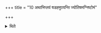+++
title = "10 अथाभिप्लवं षडहमुपयन्ति ज्योतिषमग्निष्टोमं"

+++

<details><summary>थिते</summary>

अथाभिप्लवं षडहमुपयन्ति । ज्योतिषमग्निष्टोमं रथन्तरसामानम् । गामुक्थ्यं बृहत्सामानम् । आयुषमुक्थ्यं रथन्तरसामानम् । गामुक्थ्यं बृहत्सामानम् । आयुषमुक्थ्यं रथन्तरसामानम् । ज्योतिषमग्निष्टोमं बृहत्सामानम् १०
</details>
